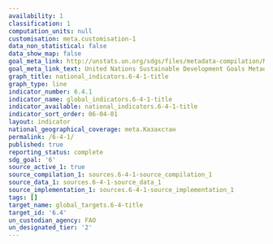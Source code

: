 ```yaml
---
availability: 1
classification: 1
computation_units: null
customisation: meta.customisation-1
data_non_statistical: false
data_show_map: false
goal_meta_link: http://unstats.un.org/sdgs/files/metadata-compilation/Metadata-Goal-6.pdf
goal_meta_link_text: United Nations Sustainable Development Goals Metadata (pdf 428kB)
graph_title: national_indicators.6-4-1-title
graph_type: line
indicator_number: 6.4.1
indicator_name: global_indicators.6-4-1-title
indicator_available: national_indicators.6-4-1-title
indicator_sort_order: 06-04-01
layout: indicator
national_geographical_coverage: meta.Казахстан
permalink: /6-4-1/
published: true
reporting_status: complete
sdg_goal: '6'
source_active_1: true
source_compilation_1: sources.6-4-1-source_compilation_1
source_data_1: sources.6-4-1-source_data_1
source_implementation_1: sources.6-4-1-source_implementation_1
tags: []
target_name: global_targets.6-4-title
target_id: '6.4'
un_custodian_agency: FAO
un_designated_tier: '2'
---
```

